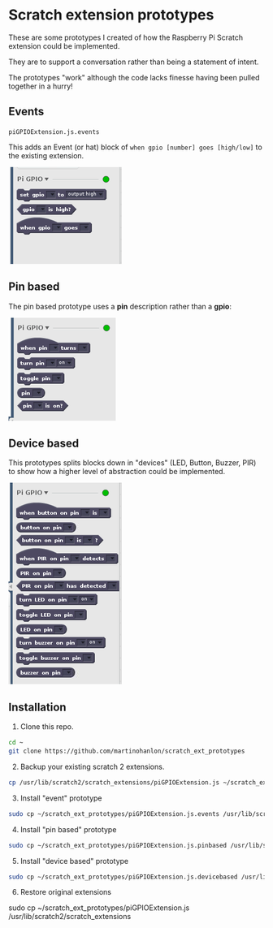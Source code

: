 # Scratch extension prototypes

These are some prototypes I created of how the Raspberry Pi Scratch extension could be implemented.

They are to support a conversation rather than being a statement of intent.

The prototypes "work" although the code lacks finesse having been pulled together in a hurry!

## Events

`piGPIOExtension.js.events`

This adds an Event (or hat) block of `when gpio [number] goes [high/low]` to the existing extension.

![event block](images/events.png)

## Pin based

The pin based prototype uses a **pin** description rather than a **gpio**:

![pin based blocks](images/pin_based.png)

## Device based

This prototypes splits blocks down in "devices" (LED, Button, Buzzer, PIR) to show how a higher level of abstraction could be implemented.

![device based blocks](images/device_based.png)

## Installation 

1. Clone this repo.

```bash
cd ~
git clone https://github.com/martinohanlon/scratch_ext_prototypes
```

2. Backup your existing scratch 2 extensions.

```bash
cp /usr/lib/scratch2/scratch_extensions/piGPIOExtension.js ~/scratch_ext_prototypes
```

3. Install "event" prototype

```bash
sudo cp ~/scratch_ext_prototypes/piGPIOExtension.js.events /usr/lib/scratch2/scratch_extensions/piGPIOExtension.js
```

4. Install "pin based" prototype

```bash
sudo cp ~/scratch_ext_prototypes/piGPIOExtension.js.pinbased /usr/lib/scratch2/scratch_extensions/piGPIOExtension.js
```

5. Install "device based" prototype

```bash
sudo cp ~/scratch_ext_prototypes/piGPIOExtension.js.devicebased /usr/lib/scratch2/scratch_extensions/piGPIOExtension.js
```

6. Restore original extensions

sudo cp ~/scratch_ext_prototypes/piGPIOExtension.js /usr/lib/scratch2/scratch_extensions
